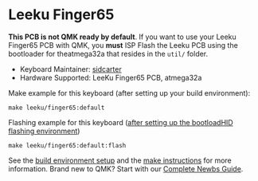 # Leeku Finger65

**This PCB is not QMK ready by default**. If you want to use your Leeku Finger65 PCB with QMK, you **must** ISP Flash the Leeku PCB using the bootloader for theatmega32a that resides in the `util/` folder.

* Keyboard Maintainer: [sidcarter](https://github.com/sidcarter)
* Hardware Supported: LeeKu Finger65 PCB, atmega32a

Make example for this keyboard (after setting up your build environment):

    make leeku/finger65:default

Flashing example for this keyboard ([after setting up the bootloadHID flashing environment](https://docs.qmk.fm/#/flashing_bootloadhid))

    make leeku/finger65:default:flash

See the [build environment setup](https://docs.qmk.fm/#/getting_started_build_tools) and the [make instructions](https://docs.qmk.fm/#/getting_started_make_guide) for more information. Brand new to QMK? Start with our [Complete Newbs Guide](https://docs.qmk.fm/#/newbs).
